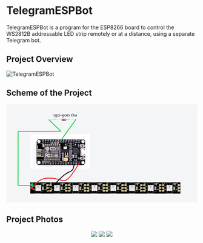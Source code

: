 # TelegramESPBot

TelegramESPBot is a program for the ESP8266 board to control the WS2812B addressable LED strip remotely or at a distance, using a separate Telegram bot.

## Project Overview


![TelegramESPBot](![Photos](https://github.com/VlaVi21/TelegramESPBot/assets/87720270/2e71b3b3-ec35-48cb-9785-550023b1beb5))


## Scheme of the Project


![Scheme of the project](./assets/shems.png)


## Project Photos

<div align="center">
  
  <img src="https://github.com/VlaVi21/TelegramESPBot/assets/87720270/36da71d5-d1f6-4b31-bd5e-d842ce329bae" width="200">

<img src="https://github.com/VlaVi21/TelegramESPBot/assets/87720270/b2fad63d-f7b0-43a5-8bd0-c053820e2dfb" width="200">

<img src="https://github.com/VlaVi21/TelegramESPBot/assets/87720270/72388340-fca6-4a4b-bb7d-e4f88bda7119" width="200">
</div>


